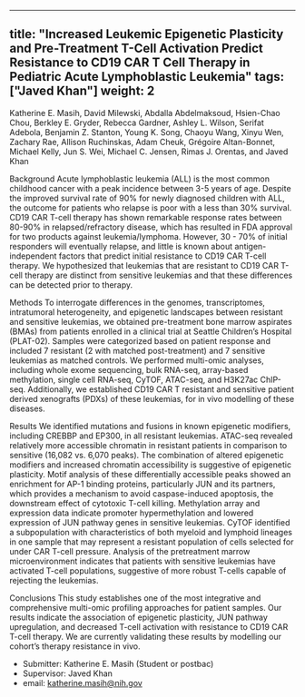 


---
title: "Increased Leukemic Epigenetic Plasticity and Pre-Treatment T-Cell Activation Predict Resistance to CD19 CAR T Cell Therapy in Pediatric Acute Lymphoblastic Leukemia"
tags: ["Javed Khan"]
weight: 2
---

Katherine E. Masih, David Milewski, Abdalla Abdelmaksoud, Hsien-Chao Chou, Berkley E. Gryder, Rebecca Gardner, Ashley L. Wilson, Serifat Adebola,  Benjamin Z. Stanton, Young K. Song, Chaoyu Wang, Xinyu Wen, Zachary Rae, Allison Ruchinskas, Adam Cheuk, Grégoire Altan-Bonnet, Michael Kelly, Jun S. Wei, Michael C. Jensen, Rimas J. Orentas, and Javed Khan

Background
        Acute lymphoblastic leukemia (ALL) is the most common childhood cancer with a peak incidence between 3-5 years of age. Despite the improved survival rate of 90% for newly diagnosed children with ALL, the outcome for patients who relapse is poor with a less than 30% survival. CD19 CAR T-cell therapy has shown remarkable response rates between 80-90% in relapsed/refractory disease, which has resulted in FDA approval for two products against leukemia/lymphoma. However, 30 - 70% of initial responders will eventually relapse, and little is known about antigen-independent factors that predict initial resistance to CD19 CAR T-cell therapy. We hypothesized that leukemias that are resistant to CD19 CAR T-cell therapy are distinct from sensitive leukemias and that these differences can be detected prior to therapy. 

Methods
To interrogate differences in the genomes, transcriptomes, intratumoral heterogeneity, and epigenetic landscapes between resistant and sensitive leukemias, we obtained pre-treatment bone marrow aspirates (BMAs) from patients enrolled in a clinical trial at Seattle Children’s Hospital (PLAT-02). Samples were categorized based on patient response and included 7 resistant (2 with matched post-treatment) and 7 sensitive leukemias as matched controls. We performed multi-omic analyses, including whole exome sequencing, bulk RNA-seq, array-based methylation, single cell RNA-seq, CyTOF, ATAC-seq, and H3K27ac ChIP-seq. Additionally, we established CD19 CAR T resistant and sensitive patient derived xenografts (PDXs) of these leukemias, for in vivo modelling of these diseases.

Results
We identified mutations and fusions in known epigenetic modifiers, including CREBBP and EP300, in all resistant leukemias. ATAC-seq revealed relatively more accessible chromatin in resistant patients in comparison to sensitive (16,082 vs. 6,070 peaks). The combination of altered epigenetic modifiers and increased chromatin accessibility is suggestive of epigenetic plasticity.  Motif analysis of these differentially accessible peaks showed an enrichment for AP-1 binding proteins, particularly JUN and its partners, which provides a mechanism to avoid caspase-induced apoptosis, the downstream effect of cytotoxic T-cell killing. Methylation array and expression data indicate promoter hypermethylation and lowered expression of JUN pathway genes in sensitive leukemias.  CyTOF identified a subpopulation with characteristics of both myeloid and lymphoid lineages in one sample that may represent a resistant population of cells selected for under CAR T-cell pressure.   Analysis of the pretreatment marrow microenvironment indicates that patients with sensitive leukemias have activated T-cell populations, suggestive of more robust T-cells capable of rejecting the leukemias.

Conclusions
This study establishes one of the most integrative and comprehensive multi-omic profiling approaches for patient samples. Our results indicate the association of epigenetic plasticity, JUN pathway upregulation, and decreased T-cell activation with resistance to CD19 CAR T-cell therapy. We are currently validating these results by modelling our cohort’s therapy resistance in vivo. 


- Submitter: Katherine E. Masih (Student or postbac)
- Supervisor: Javed Khan
- email: katherine.masih@nih.gov














